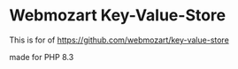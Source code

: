 Webmozart Key-Value-Store
=========================

This is for of https://github.com/webmozart/key-value-store

made for PHP 8.3
